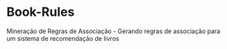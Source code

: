 # Book-Rules
Mineração de Regras de Associação - Gerando regras de associação para um sistema de recomendação de livros

